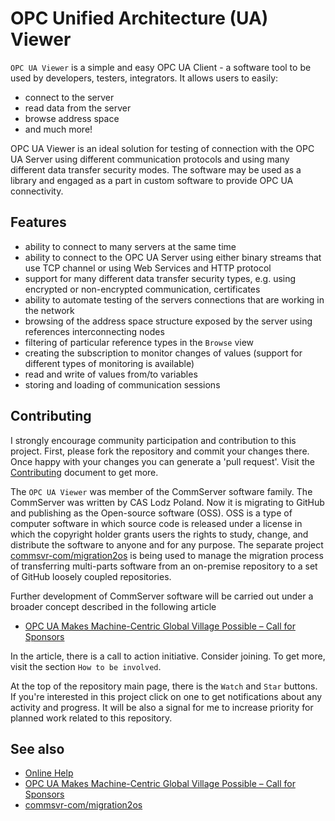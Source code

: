 # OPC Unified Architecture (UA) Viewer

`OPC UA Viewer` is a simple and easy OPC UA Client - a software tool to be used by developers, testers, integrators. It allows users to easily:

- connect to the server
- read data from the server
- browse address space
- and much more!

OPC UA Viewer is an ideal solution for testing of connection with the OPC UA Server using different communication protocols and using many different data transfer security modes. The software may be used as a library and engaged as a part in custom software to provide OPC UA connectivity.

## Features

- ability to connect to many servers at the same time
- ability to connect to the OPC UA Server using either binary streams that use TCP channel or using Web Services and HTTP protocol
- support for many different data transfer security types, e.g. using encrypted or non-encrypted communication, certificates
- ability to automate testing of the servers connections that are working in the network
- browsing of the address space structure exposed by the server using references interconnecting nodes
- filtering of particular reference types in the `Browse` view
- creating the subscription to monitor changes of values (support for different types of monitoring is available)
- read and write of values from/to variables
- storing and loading of communication sessions

## Contributing

I strongly encourage community participation and contribution to this project. First, please fork the repository and commit your changes there. Once happy with your changes you can generate a 'pull request'. Visit the [Contributing][Contributing] document to get more.

The `OPC UA Viewer` was member of the CommServer software family. The CommServer was written by CAS Lodz Poland. Now it is migrating to GitHub and publishing as the Open-source software (OSS). OSS is a type of computer software in which source code is released under a license in which the copyright holder grants users the rights to study, change, and distribute the software to anyone and for any purpose. The separate project [commsvr-com/migration2os][migration2os] is being used to manage the migration process of transferring multi-parts software from an on-premise repository to a set of GitHub loosely coupled repositories.

Further development of CommServer software will be carried out under a broader concept described in the following article

- [OPC UA Makes Machine-Centric Global Village Possible – Call for Sponsors][wordpress.sponsors]

In the article, there is a call to action initiative. Consider joining. To get more, visit the section `How to be involved`.

At the top of the repository main page, there is the `Watch` and `Star` buttons.  If you're interested in this project click on one to get notifications about any activity and progress. It will be also a signal for me to increase priority for planned work related to this repository.

## See also

- [Online Help][Help]
- [OPC UA Makes Machine-Centric Global Village Possible – Call for Sponsors][wordpress.sponsors]
- [commsvr-com/migration2os][migration2os]

[Contributing]: https://github.com/mpostol/.github/blob/master/CONTRIBUTING.md
[Help]:https://commsvr-com.github.io/Documentation/Help
[wordpress.sponsors]: https://mpostol.wordpress.com/2020/01/03/opc-ua-makes-machine-centric-global-village-possible-call-for-sponsors/
[migration2os]: https://github.com/commsvr-com/migration2os
